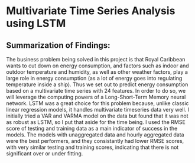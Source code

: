# Multivariate Time Series Analysis using LSTM

## Summarization of Findings:

The business problem being solved in this project is that Royal Caribbean wants to cut down on energy consumption, and factors such as indoor and outdoor temperature and humidity, as well as other weather factors, play a large role in energy consumption (as a lot of energy goes into regulating temperature inside a ship). Thus we set out to predict energy consumption based on a multivariate time series with 24 features. In order to do so, we will leverage the computing powers of a Long-Short-Term Memory neural network. LSTM was a great choice for this problem because, unlike classic linear regression models, it handles multivariate timeseries data very well. I initially tried a VAR and VARMA model on the data but found that it was not as robust as LSTM, so I put that aside for the time being. I used the RMSE score of testing and training data as a main indicator of success in the models. The models with unaggregated data and hourly aggregated data were the best performers, and they consistantly had lower RMSE scores, with very similar testing and training scores, indicating that there is not significant over or under fitting.
